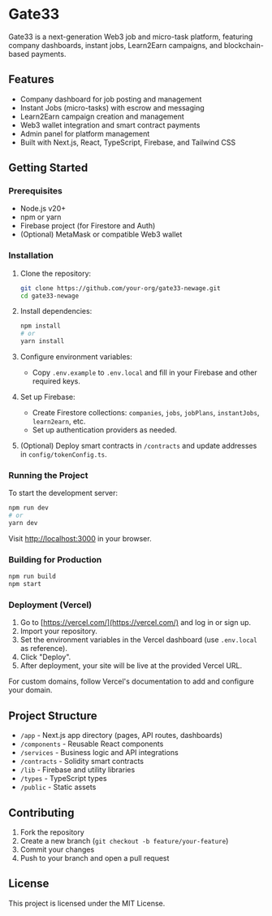 # Gate33

Gate33 is a next-generation Web3 job and micro-task platform, featuring company dashboards, instant jobs, Learn2Earn campaigns, and blockchain-based payments.

## Features

- Company dashboard for job posting and management
- Instant Jobs (micro-tasks) with escrow and messaging
- Learn2Earn campaign creation and management
- Web3 wallet integration and smart contract payments
- Admin panel for platform management
- Built with Next.js, React, TypeScript, Firebase, and Tailwind CSS

## Getting Started

### Prerequisites

- Node.js v20+
- npm or yarn
- Firebase project (for Firestore and Auth)
- (Optional) MetaMask or compatible Web3 wallet

### Installation

1. Clone the repository:
   ```bash
   git clone https://github.com/your-org/gate33-newage.git
   cd gate33-newage
   ```

2. Install dependencies:
   ```bash
   npm install
   # or
   yarn install
   ```

3. Configure environment variables:
   - Copy `.env.example` to `.env.local` and fill in your Firebase and other required keys.

4. Set up Firebase:
   - Create Firestore collections: `companies`, `jobs`, `jobPlans`, `instantJobs`, `learn2earn`, etc.
   - Set up authentication providers as needed.

5. (Optional) Deploy smart contracts in `/contracts` and update addresses in `config/tokenConfig.ts`.

### Running the Project

To start the development server:
```bash
npm run dev
# or
yarn dev
```
Visit [http://localhost:3000](http://localhost:3000) in your browser.

### Building for Production

```bash
npm run build
npm start
```

### Deployment (Vercel)

1. Go to [https://vercel.com/](https://vercel.com/) and log in or sign up.
2. Import your repository.
3. Set the environment variables in the Vercel dashboard (use `.env.local` as reference).
4. Click "Deploy".
5. After deployment, your site will be live at the provided Vercel URL.

For custom domains, follow Vercel's documentation to add and configure your domain.

## Project Structure

- `/app` - Next.js app directory (pages, API routes, dashboards)
- `/components` - Reusable React components
- `/services` - Business logic and API integrations
- `/contracts` - Solidity smart contracts
- `/lib` - Firebase and utility libraries
- `/types` - TypeScript types
- `/public` - Static assets

## Contributing

1. Fork the repository
2. Create a new branch (`git checkout -b feature/your-feature`)
3. Commit your changes
4. Push to your branch and open a pull request

## License

This project is licensed under the MIT License.
